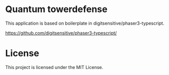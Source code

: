 # Quantum towerdefense

This application is based on boilerplate in digitsensitive/phaser3-typescript.

https://github.com/digitsensitive/phaser3-typescript/

# License

This project is licensed under the MIT License.
